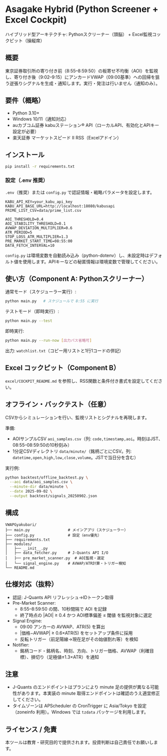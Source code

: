 # Asagake Hybrid (Python Screener + Excel Cockpit)

ハイブリッド型アーキテクチャ: Pythonスクリーナー（頭脳） + Excel監視コックピット（操縦席）

## 概要

東京証券取引所の寄り付き前（8:55–8:59:50）の板寄せ不均衡（AOI）を監視し、寄り付き後（9:02–9:15）にアンカードVWAP（09:00基準）への回帰を狙う逆張りシグナルを生成・通知します。実行・発注は行いません（通知のみ）。

## 要件（概略）

- Python 3.10+
- Windows 10/11（通知対応）
- auカブコム証券 kabuステーション® API（ローカルAPI、有効化とAPIキー設定が必要）
- 楽天証券 マーケットスピード II RSS（Excelアドイン）

## インストール

```bash
pip install -r requirements.txt
```

### 設定（.env 推奨）

`.env`（推奨）または `config.py` で認証情報・戦略パラメータを設定します。

```env
KABU_API_KEY=your_kabu_api_key
KABU_API_BASE_URL=http://localhost:18080/kabusapi
PRIME_LIST_CSV=data/prime_list.csv

AOI_THRESHOLD=0.4
AOI_STABILITY_THRESHOLD=0.1
AVWAP_DEVIATION_MULTIPLIER=0.6
ATR_PERIOD=5
STOP_LOSS_ATR_MULTIPLIER=1.3
PRE_MARKET_START_TIME=08:55:00
DATA_FETCH_INTERVAL=10
```

`config.py` は環境変数を自動読み込み（python-dotenv）し、未設定時はデフォルト値を使用します。APIキーなどの秘匿情報は環境変数で管理してください。

## 使い方（Component A: Pythonスクリーナー）

通常モード（スケジューラー実行）:

```bash
python main.py   # スケジュールで 8:55 に実行
```

テストモード（即時実行）:

```bash
python main.py --test
```

即時実行:

```bash
python main.py --run-now [出力パス省略可]
```

出力: `watchlist.txt`（コピー用リストと1行1コードの併記）

## Excel コックピット（Component B）

`excel/COCKPIT_README.md` を参照し、RSS関数と条件付き書式を設定してください。

## オフライン・バックテスト（任意）

CSVからシミュレーションを行い、監視リストとシグナルを再現します。

準備:
- AOIサンプルCSV `aoi_samples.csv`（列: `code,timestamp,aoi`。時刻はJST、08:55–08:59:50の10秒刻み）
- 1分足CSVディレクトリ `data/minute/`（銘柄ごとにCSV。列: `datetime,open,high,low,close,volume`。JSTで当日分を含む）

実行例:
```bash
python backtest/offline_backtest.py \
  --aoi data/aoi_samples.csv \
  --minute-dir data/minute \
  --date 2025-09-02 \
  --output backtest/signals_20250902.json
```

## 構成

```
VWAPGyakubari/
├── main.py                 # メインアプリ（スケジューラー）
├── config.py               # 設定（env優先）
├── requirements.txt
├── modules/
│   ├── __init__.py
│   ├── data_fetcher.py     # J-Quants API I/O
│   ├── pre_market_scanner.py  # AOI監視・選定
│   └── signal_engine.py    # AVWAP/ATR計算・トリガー検知
└── README.md
```

## 仕様対応（抜粋）

- 認証: J-Quants API リフレッシュ→IDトークン取得
- Pre-Market Scanner:
  - 8:55–8:59:50 の間、10秒間隔で AOI を記録
  - 終了時点の |AOI| ≥ 0.4 かつ AOI標準偏差 ≤ 閾値 を監視対象に選定
- Signal Engine:
  - 09:00 アンカーの AVWAP、ATR(5) を算出
  - |価格−AVWAP| ≥ 0.6×ATR(5) をセットアップ条件に採用
  - 反転トリガー（前足陽線→現在足がその始値割れ等）を検知
- Notifier:
  - 銘柄コード・銘柄名、時刻、方向、トリガー価格、AVWAP（利確目標）、損切り（足極値±1.3×ATR）を通知

## 注意

- J-Quants のエンドポイントはプランにより minute 足の提供が異なる可能性があります。本実装の minute 取得エンドポイントは確認のうえ適宜修正してください。
- タイムゾーンは APScheduler の CronTrigger に Asia/Tokyo を設定（zoneinfo 利用）。Windows では `tzdata` パッケージを利用します。

## ライセンス / 免責

本ツールは教育・研究目的で提供されます。投資判断は自己責任でお願いします。
